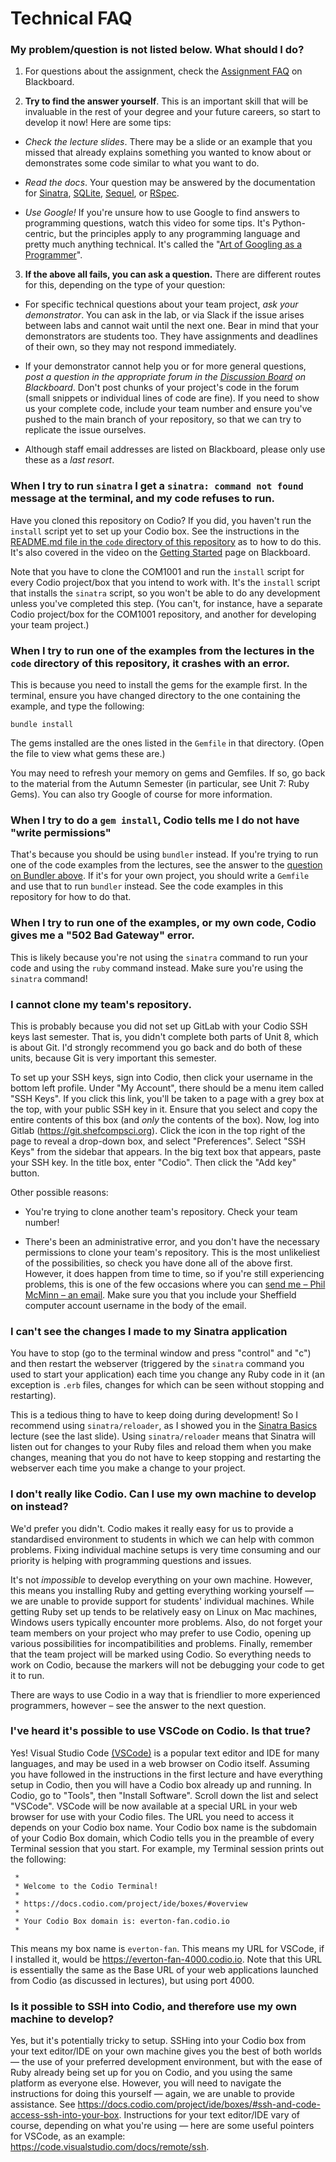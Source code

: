 # Technical FAQ

### My problem/question is not listed below. What should I do?

1. For questions about the assignment, check the [Assignment
  FAQ](https://vle.shef.ac.uk/webapps/blackboard/content/listContent.jsp?course_id=_96428_1&content_id=_5798808_1&mode=reset)
  on Blackboard.

2. **Try to find the answer yourself**. This is an important skill that will be
   invaluable in the rest of your degree and your future careers, so start to
   develop it now! Here are some tips:

  * *Check the lecture slides*. There may be a slide or an example that you
    missed that already explains something you wanted to know about or
    demonstrates some code similar to what you want to do.

  * *Read the docs*. Your question may be answered by the documentation for
  [Sinatra](), [SQLite](), [Sequel](), or [RSpec]().

  * *Use Google!* If you're unsure how to use Google to find answers to
  programming questions, watch this video for some tips. It's Python-centric,
  but the principles apply to any programming language and pretty much anything
  technical. It's called the "[Art of Googling as a
  Programmer](https://www.youtube.com/watch?v=JIV7wuihew8)".

3. **If the above all fails, you can ask a question.** There are different
   routes for this, depending on the type of your question:

* For specific technical questions about your team project, *ask your
  demonstrator*. You can ask in the lab, or via Slack if the issue arises
  between labs and cannot wait until the next one. Bear in mind that your
  demonstrators are students too. They have assignments and deadlines of their
  own, so they may not respond immediately.

* If your demonstrator cannot help you or for more general questions, *post a
  question in the appropriate forum in the [Discussion
  Board](https://vle.shef.ac.uk/webapps/discussionboard/do/conference?toggle_mode=read&action=list_forums&course_id=_96428_1&nav=discussion_board_entry&mode=view)
  on Blackboard*. Don't post chunks of your project's code in the forum (small
  snippets or individual lines of code are fine). If you need to show us your
  complete code, include your team number and ensure you've pushed to the main
  branch of your repository, so that we can try to replicate the issue
  ourselves. 

* Although staff email addresses are listed on Blackboard, please only use these
  as a *last resort*. 

### When I try to run `sinatra` I get a `sinatra: command not found` message at the terminal, and my code refuses to run.

Have you cloned this repository on Codio? If you did, you haven't run the
`install` script yet to set up your Codio box. See the instructions in the
[README.md file in the `code` directory of this repository](code/) as to how to
do this. It's also covered in the video on the [Getting
Started](https://vle.shef.ac.uk/webapps/blackboard/execute/content/blankPage?cmd=view&content_id=_5796998_1&course_id=_96428_1&mode=reset)
page on Blackboard.

Note that you have to clone the COM1001 and run the `install` script for every
Codio project/box that you intend to work with. It's the `install` script that
installs the `sinatra` script, so you won't be able to do any development unless
you've completed this step. (You can't, for instance, have a separate Codio
project/box for the COM1001 repository, and another for developing your team
project.)

### When I try to run one of the examples from the lectures in the `code` directory of this repository, it crashes with an error.

This is because you need to install the gems for the example first. In the
terminal, ensure you have changed directory to the one containing the example,
and type the following:

```
bundle install
```

The gems installed are the ones listed in the `Gemfile` in that directory. (Open
the file to view what gems these are.)

You may need to refresh your memory on gems and Gemfiles. If so, go back to the
material from the Autumn Semester (in particular, see Unit 7: Ruby Gems). You
can also try Google of course for more information.

### When I try to do a `gem install`, Codio tells me I do not have "write permissions"

That's because you should be using `bundler` instead. If you're trying to run
one of the code examples from the lectures, see the answer to the [question on
Bundler
above](#when-i-try-to-run-one-of-the-examples-from-the-lectures-in-the-code-directory-of-this-repository-it-crashes-with-an-error).
If it's for your own project, you should write a `Gemfile` and use that to run
`bundler` instead. See the code examples in this repository for how to do that.  

### When I try to run one of the examples, or my own code, Codio gives me a "502 Bad Gateway" error.

This is likely because you're not using the `sinatra` command to run your code
and using the `ruby` command instead. Make sure you're using the `sinatra`
command!

### I cannot clone my team's repository.

This is probably because you did not set up GitLab with your Codio SSH keys last
semester. That is, you didn't complete both parts of Unit 8, which is about Git.
I'd strongly recommend you go back and do both of these units, because Git is
very important this semester.

To set up your SSH keys, sign into Codio, then click your username in the bottom
left profile. Under "My Account", there should be a menu item called "SSH Keys".
If you click this link, you'll be taken to a page with a grey box at the top,
with your public SSH key in it. Ensure that you select and copy the entire
contents of this box (and *only* the contents of the box). Now, log into Gitlab
(https://git.shefcompsci.org). Click the icon in the top right of the page to
reveal a drop-down box, and select "Preferences". Select "SSH Keys" from the
sidebar that appears. In the big text box that appears, paste your SSH key. In
the title box, enter "Codio". Then click the "Add key" button.

Other possible reasons:

* You're trying to clone another team's repository. Check your team number!

* There's been an administrative error, and you don't have the necessary
  permissions to clone your team's repository. This is the most unlikeliest of
  the possibilities, so check you have done all of the above first. However, it
  does happen from time to time, so if you're still experiencing problems, this
  is one of the few occasions where you can [send me – Phil McMinn – an
  email](mailto:p.mcminn@sheffield.ac.uk). Make sure you that you include your
  Sheffield computer account username in the body of the email.

### I can't see the changes I made to my Sinatra application

You have to stop (go to the terminal window and press "control" and "c") and
then restart the webserver (triggered by the `sinatra` command you used to start
your application) each time you change any Ruby code in it (an exception is
`.erb` files, changes for which can be seen without stopping and restarting).

This is a tedious thing to have to keep doing during development! So I recommend
using `sinatra/reloader`, as I showed you in the [Sinatra
Basics](slides/1-3-sinatra-basics.pdf) lecture (see the last slide). Using
`sinatra/reloader` means that Sinatra will listen out for changes to your Ruby
files and reload them when you make changes, meaning that you do not have to
keep stopping and restarting the webserver each time you make a change to your
project.

### I don't really like Codio. Can I use my own machine to develop on instead?

We'd prefer you didn't. Codio makes it really easy for us to provide a
standardised environment to students in which we can help with common problems.
Fixing individual machine setups is very time consuming and our priority is
helping with programming questions and issues. 

It's not *impossible* to develop everything on your own machine. However, this
means you installing Ruby and getting everything working yourself — we are
unable to provide support for students' individual machines. While getting Ruby
set up tends to be relatively easy on Linux on Mac machines, Windows users
typically encounter more problems. Also, do not forget your team members on your
project who may prefer to use Codio, opening up various possibilities for
incompatibilities and problems. Finally, remember that the team project will be
marked using Codio. So everything needs to work on Codio, because the markers
will not be debugging your code to get it to run.

There are ways to use Codio in a way that is friendlier to more experienced
programmers, however – see the answer to the next question. 

### I've heard it's possible to use VSCode on Codio. Is that true?

Yes! Visual Studio Code [(VSCode)](https://code.visualstudio.com) is a popular
text editor and IDE for many languages, and may be used in a web browser on
Codio itself. Assuming you have followed in the instructions in the first
lecture and have everything setup in Codio, then you will have a Codio box
already up and running. In Codio, go to "Tools", then "Install Software". Scroll
down the list and select "VSCode". VSCode will be now available at a special URL
in your web browser for use with your Codio files. The URL you need to access it
depends on your Codio box name. Your Codio box name is the subdomain of your
Codio Box domain, which Codio tells you in the preamble of every Terminal
session that you start. For example, my Terminal session prints out the
following:

```
 *
 * Welcome to the Codio Terminal!
 *
 * https://docs.codio.com/project/ide/boxes/#overview
 *
 * Your Codio Box domain is: everton-fan.codio.io
 *
```

This means my box name is ``everton-fan``. This means my URL for VSCode, if I
installed it, would be https://everton-fan-4000.codio.io. Note that this URL is
essentially the same as the Base URL of your web applications launched from
Codio (as discussed in lectures), but using port 4000.

### Is it possible to SSH into Codio, and therefore use my own machine to develop?

Yes, but it's potentially tricky to setup.  SSHing into your Codio box from your
text editor/IDE on your own machine gives you the best of both worlds — the use
of your preferred development environment, but with the ease of Ruby already
being set up for you on Codio, and you using the same platform as everyone else.
However, you will need to navigate the instructions for doing this yourself —
again, we are unable to provide assistance. See
https://docs.codio.com/project/ide/boxes/#ssh-and-code-access-ssh-into-your-box.
Instructions for your text editor/IDE vary of course, depending on what you're
using — here are some useful pointers for VSCode, as an example:
https://code.visualstudio.com/docs/remote/ssh.
